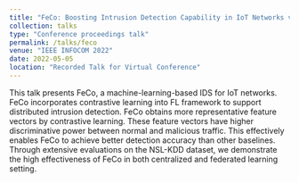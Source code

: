 ```yaml
---
title: "FeCo: Boosting Intrusion Detection Capability in IoT Networks via Contrastive Learning"
collection: talks
type: "Conference proceedings talk"
permalink: /talks/feco
venue: "IEEE INFOCOM 2022"
date: 2022-05-05
location: "Recorded Talk for Virtual Conference"
---
```


This talk presents FeCo, a machine-learning-based IDS for IoT networks. FeCo incorporates contrastive learning into FL framework to support distributed intrusion detection. FeCo obtains more representative feature vectors by contrastive learning. These feature vectors have higher discriminative power between normal and malicious traffic. This effectively enables FeCo to achieve better detection accuracy than other baselines.
Through extensive evaluations on the NSL-KDD dataset, we demonstrate the high effectiveness of FeCo in both centralized and federated learning setting. 


